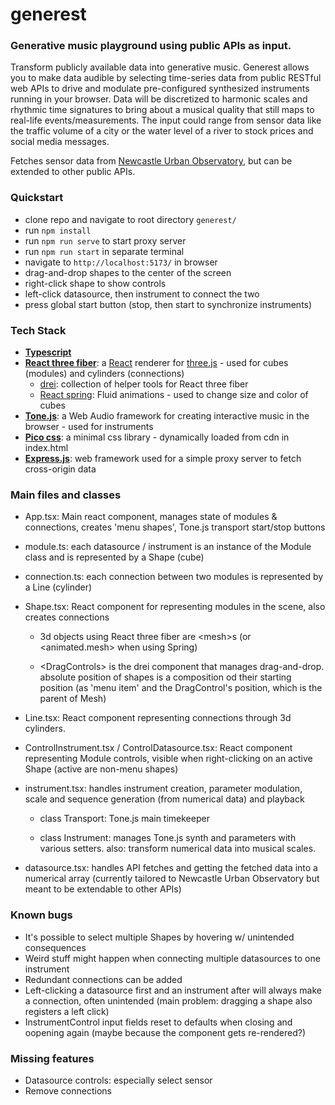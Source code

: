 # generest

### Generative music playground using public APIs as input.

Transform publicly available data into generative music. Generest allows you to make data audible by selecting time-series data from public RESTful web APIs to drive and modulate pre-configured synthesized instruments running in your browser. Data will be discretized to harmonic scales and rhythmic time signatures to bring about a musical quality that still maps to real-life events/measurements. The input could range from sensor data like the traffic volume of a city or the water level of a river to stock prices and social media messages.

Fetches sensor data from [Newcastle Urban Observatory](https://newcastle.urbanobservatory.ac.uk/), but can be extended to other public APIs.

### Quickstart

- clone repo and navigate to root directory `generest/`
- run `npm install`
- run `npm run serve` to start proxy server
- run `npm run start` in separate terminal
- navigate to `http://localhost:5173/` in browser
- drag-and-drop shapes to the center of the screen
- right-click shape to show controls
- left-click datasource, then instrument to connect the two
- press global start button (stop, then start to synchronize instruments)

### Tech Stack

- [**Typescript**](https://www.typescriptlang.org/docs/handbook/intro.html)
- [**React three fiber**](https://r3f.docs.pmnd.rs/getting-started/introduction): a [React](https://react.dev/learn) renderer for [three.js](https://threejs.org/docs/index.html#manual/en/introduction/Creating-a-scene) - used for cubes (modules) and cylinders (connections)
  - [drei](http://drei.docs.pmnd.rs/getting-started/introduction): collection of helper tools for React three fiber
  - [React spring](https://www.react-spring.dev/docs): Fluid animations - used to change size and color of cubes
- [**Tone.js**](https://tonejs.github.io/): a Web Audio framework for creating interactive music in the browser - used for instruments
- [**Pico css**](https://picocss.com/docs): a minimal css library - dynamically loaded from cdn in index.html
- [**Express.js**](https://expressjs.com/): web framework used for a simple proxy server to fetch cross-origin data

### Main files and classes
- App.tsx: Main react component, manages state of modules & connections, creates 'menu shapes', Tone.js transport start/stop buttons

- module.ts: each datasource / instrument is an instance of the Module class and is represented by a Shape (cube)

- connection.ts: each connection between two modules is represented by a Line (cylinder)

- Shape.tsx: React component for representing modules in the scene, also creates connections

  - 3d objects using React three fiber are \<mesh\>s (or \<animated.mesh\> when using Spring)

  - \<DragControls\> is the drei component that manages drag-and-drop. absolute position of shapes is a composition od their starting position (as 'menu item' and the DragControl's position, which is the parent of Mesh)

- Line.tsx: React component representing connections through 3d cylinders.

- ControlInstrument.tsx / ControlDatasource.tsx: React component representing Module controls, visible when right-clicking on an active Shape (active are non-menu shapes)

- instrument.tsx: handles instrument creation, parameter modulation, scale and sequence generation (from numerical data) and playback

  - class Transport: Tone.js main timekeeper

  - class Instrument: manages Tone.js synth and parameters with various setters. also: transform numerical data into musical scales.

- datasource.tsx: handles API fetches and getting the fetched data into a numerical array (currently tailored to Newcastle Urban Observatory but meant to be extendable to other APIs)

### Known bugs
- It's possible to select multiple Shapes by hovering w/ unintended consequences
- Weird stuff might happen when connecting multiple datasources to one instrument
- Redundant connections can be added
- Left-clicking a datasource first and an instrument after will always make a connection, often unintended (main problem: dragging a shape also registers a left click)
- InstrumentControl input fields reset to defaults when closing and oopening again (maybe because the component gets re-rendered?)

### Missing features
- Datasource controls: especially select sensor
- Remove connections
